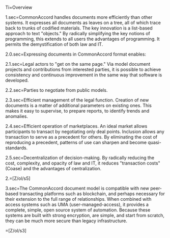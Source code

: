 Ti=Overview

1.sec=CommonAccord handles documents more efficiently than other systems.  It expresses all documents as leaves on a tree, all of which trace back to trunks of codified materials.  The key innovation is a list-based approach to text "objects."  By radically simplifying the key notions of programming, this extends to all users the advantages of programming.  It permits the demystification of both law and IT.

2.0.sec=Expressing documents in CommonAccord format enables: 

2.1.sec=Legal actors to "get on the same page."  Via model document projects and contributions from interested parties, it is possible to achieve consistency and continuous improvement in the same way that software is developed.

2.2.sec=Parties to negotiate from public models.

2.3.sec=Efficient management of the legal function.  Creation of new documents is a matter of additional parameters on existing ones.  This makes it easy to supervise, to prepare reports, to identify trends and anomalies.

2.4.sec=Efficient operation of marketplaces.  An ideal market allows participants to transact by negotiating only deal points. Inclusion allows any transaction to serve as a precedent for others.  By eliminating the cost of reproducing a precedent, patterns of use can sharpen and become quasi-standards.

2.5.sec=Decentralization of decision-making.  By radically reducing the cost, complexity, and opacity of law and IT, it reduces "transaction costs" (Coase) and the advantages of centralization.

2.=[Z/ol/s5]

3.sec=The CommonAccord document model is compatible with new peer-based transacting platforms such as blockchain, and perhaps necessary for their extension to the full range of relationships.  When combined with access systems such as UMA (user-managed-access), it provides a complete, simple, open source system of automation.  Because these systems are built with strong encryption, are simple, and start from scratch, they can be much more secure than legacy infrastructure.

=[Z/ol/s3]
